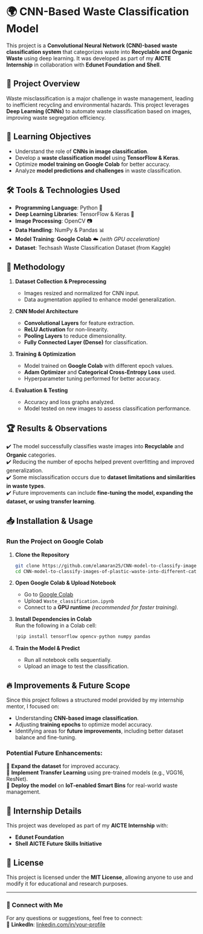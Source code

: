 # 🌍 CNN-Based Waste Classification Model

This project is a **Convolutional Neural Network (CNN)-based waste classification system** that categorizes waste into **Recyclable and Organic Waste** using deep learning. It was developed as part of my **AICTE Internship** in collaboration with **Edunet Foundation and Shell**.

## 🚀 Project Overview
Waste misclassification is a major challenge in waste management, leading to inefficient recycling and environmental hazards. This project leverages **Deep Learning (CNNs)** to automate waste classification based on images, improving waste segregation efficiency.

## 🎯 Learning Objectives
- Understand the role of **CNNs in image classification**.
- Develop a **waste classification model** using **TensorFlow & Keras**.
- Optimize **model training on Google Colab** for better accuracy.
- Analyze **model predictions and challenges** in waste classification.

## 🛠️ Tools & Technologies Used
- **Programming Language**: Python 🐍  
- **Deep Learning Libraries**: TensorFlow & Keras 🤖  
- **Image Processing**: OpenCV 📷  
- **Data Handling**: NumPy & Pandas 📊  
- **Model Training**: **Google Colab** ☁️ *(with GPU acceleration)*
- **Dataset**: Techsash Waste Classification Dataset (from Kaggle)  

## 📌 Methodology
1. **Dataset Collection & Preprocessing**
   - Images resized and normalized for CNN input.
   - Data augmentation applied to enhance model generalization.

2. **CNN Model Architecture**
   - **Convolutional Layers** for feature extraction.
   - **ReLU Activation** for non-linearity.
   - **Pooling Layers** to reduce dimensionality.
   - **Fully Connected Layer (Dense)** for classification.

3. **Training & Optimization**
   - Model trained on **Google Colab** with different epoch values.
   - **Adam Optimizer** and **Categorical Cross-Entropy Loss** used.
   - Hyperparameter tuning performed for better accuracy.

4. **Evaluation & Testing**
   - Accuracy and loss graphs analyzed.
   - Model tested on new images to assess classification performance.

## 🏆 Results & Observations
✔️ The model successfully classifies waste images into **Recyclable** and **Organic** categories.  
✔️ Reducing the number of epochs helped prevent overfitting and improved generalization.  
✔️ Some misclassification occurs due to **dataset limitations and similarities in waste types**.  
✔️ Future improvements can include **fine-tuning the model, expanding the dataset, or using transfer learning**.  

## 📥 Installation & Usage
### **Run the Project on Google Colab**
1. **Clone the Repository**  
   ```bash
   git clone https://github.com/elamaran25/CNN-model-to-classify-images-of-plastic-waste-into-different-categories.git
   cd CNN-model-to-classify-images-of-plastic-waste-into-different-categories
   ```

2. **Open Google Colab & Upload Notebook**  
   - Go to [Google Colab](https://colab.research.google.com/)
   - Upload `Waste_classification.ipynb`
   - Connect to a **GPU runtime** *(recommended for faster training).*

3. **Install Dependencies in Colab**  
   Run the following in a Colab cell:  
   ```python
   !pip install tensorflow opencv-python numpy pandas
   ```

4. **Train the Model & Predict**
   - Run all notebook cells sequentially.
   - Upload an image to test the classification.

## 🔥 Improvements & Future Scope
Since this project follows a structured model provided by my internship mentor, I focused on:
- Understanding **CNN-based image classification**.
- Adjusting **training epochs** to optimize model accuracy.
- Identifying areas for **future improvements**, including better dataset balance and fine-tuning.

### **Potential Future Enhancements:**
🚀 **Expand the dataset** for improved accuracy.  
🚀 **Implement Transfer Learning** using pre-trained models (e.g., VGG16, ResNet).  
🚀 **Deploy the model** on **IoT-enabled Smart Bins** for real-world waste management.  

## 🏅 Internship Details
This project was developed as part of my **AICTE Internship** with:  
- **Edunet Foundation**  
- **Shell AICTE Future Skills Initiative**  

## 📜 License
This project is licensed under the **MIT License**, allowing anyone to use and modify it for educational and research purposes.

---

### 📩 Connect with Me
For any questions or suggestions, feel free to connect:  
🔗 **LinkedIn**: [linkedin.com/in/your-profile](https://www.linkedin.com/in/elamaran25/)  

